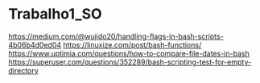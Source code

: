 # Trabalho1_SO
https://medium.com/@wujido20/handling-flags-in-bash-scripts-4b06b4d0ed04
https://linuxize.com/post/bash-functions/
https://www.uptimia.com/questions/how-to-compare-file-dates-in-bash
https://superuser.com/questions/352289/bash-scripting-test-for-empty-directory

